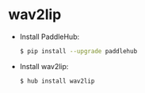# wav2lip
* Install PaddleHub: 

    ```bash
    $ pip install --upgrade paddlehub
    ```

* Install wav2lip: 

    ```bash
    $ hub install wav2lip
    ```
